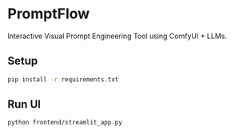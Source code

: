 # PromptFlow

Interactive Visual Prompt Engineering Tool using ComfyUI + LLMs.

## Setup
```bash
pip install -r requirements.txt
```

## Run UI
```bash
python frontend/streamlit_app.py
```
